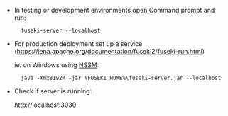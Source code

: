 * In testing or development environments open Command prompt and run:
    
        fuseki-server --localhost

* For production deployment set up a service (https://jena.apache.org/documentation/fuseki2/fuseki-run.html)
   
    ie. on Windows using [NSSM](https://nssm.cc/):
     
        java -Xmx8192M -jar %FUSEKI_HOME%\fuseki-server.jar --localhost
   
* Check if server is running:
    
    http://localhost:3030